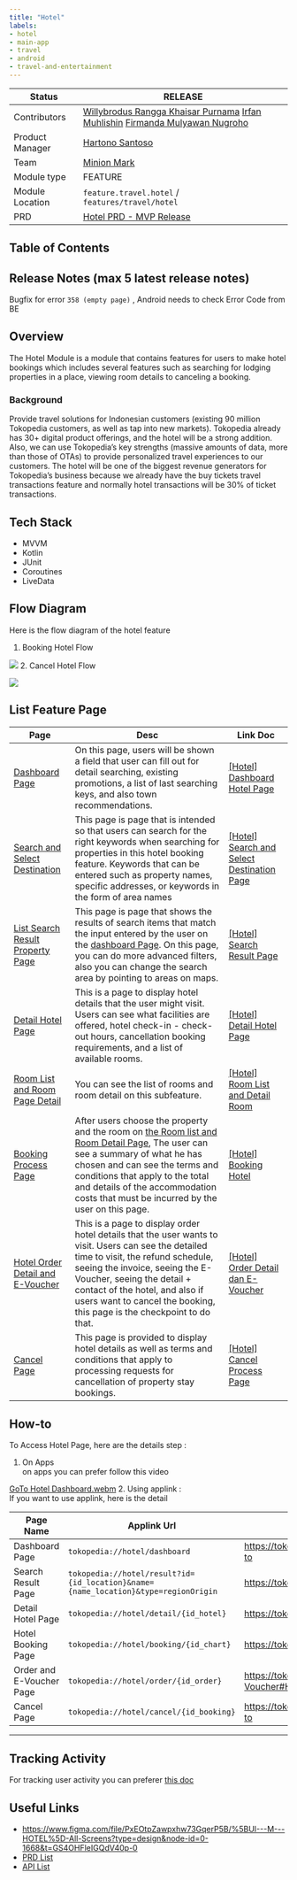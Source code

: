 ```yaml
---
title: "Hotel"
labels:
- hotel
- main-app
- travel
- android
- travel-and-entertainment
---
```



| **Status** | <!--start status:GREEN-->RELEASE<!--end status--> |
| --- | --- |
| Contributors | [Willybrodus Rangga Khaisar Purnama](https://tokopedia.atlassian.net/wiki/people/62cb5c393d382dfc9c5f11d2?ref=confluence) [Irfan Muhlishin](https://tokopedia.atlassian.net/wiki/people/5bfe19e5128c7106f57662cc?ref=confluence) [Firmanda Mulyawan Nugroho](https://tokopedia.atlassian.net/wiki/people/5d91c148fdfa560dcc3a040f?ref=confluence)  |
| Product Manager | [Hartono Santoso](https://tokopedia.atlassian.net/wiki/people/5c6f1fc4017b4a53c68aa479?ref=confluence)  |
| Team | [Minion Mark](https://tokopedia.atlassian.net/people/team/54372146-8afa-46e4-8de3-783c53a0cc3b)  |
| Module type | <!--start status:YELLOW-->FEATURE<!--end status--> |
| Module Location | `feature.travel.hotel` /<br/> `features/travel/hotel` |
| PRD | [Hotel PRD - MVP Release](/wiki/spaces/TR/pages/456983079/Hotel+PRD+-+MVP+Release)  |

## Table of Contents

<!--toc-->

## Release Notes (max 5 latest release notes)

<!--start expand:17 May 2023 (MA-3.220)-->
Bugfix for error `358 (empty page)` , Android needs to check Error Code from BE
<!--end expand-->

## Overview

The Hotel Module is a module that contains features for users to make hotel bookings which includes several features such as searching for lodging properties in a place, viewing room details to canceling a booking.

### Background

Provide travel solutions for Indonesian customers (existing 90 million Tokopedia customers, as well as tap into new markets). Tokopedia already has 30+ digital product offerings, and the hotel will be a strong addition. Also, we can use Tokopedia’s key strengths (massive amounts of data, more than those of OTAs) to provide personalized travel experiences to our customers. The hotel will be one of the biggest revenue generators for Tokopedia’s business because we already have the buy tickets travel transactions feature and normally hotel transactions will be 30% of ticket transactions.

## Tech Stack

- MVVM
- Kotlin
- JUnit
- Coroutines
- LiveData

## Flow Diagram

Here is the flow diagram of the hotel feature

1. Booking Hotel Flow  


![](https://docs-android.tokopedia.net/images/docs/hotel/Screen-Shot-2023-05-17.png)
2. Cancel Hotel Flow  


![](https://docs-android.tokopedia.net/images/docs/hotel/Hotel-Home-Page-General-Cancel-Flow.png)

## List Feature Page



| **Page** | **Desc** | **Link Doc** |
| --- | --- | --- |
| [Dashboard Page](https://tokopedia.atlassian.net/wiki/spaces/PA/pages/2204565505/Hotel+Dashboard+Hotel+Page) | On this page, users will be shown a field that user can fill out for detail searching, existing promotions, a list of last searching keys, and also town recommendations. | [[Hotel] Dashboard Hotel Page](/wiki/spaces/PA/pages/2204565505)  |
| [Search and Select Destination](https://tokopedia.atlassian.net/wiki/spaces/PA/pages/2223047492/Hotel+Search+and+Select+Destination+Page) | This page is page that is intended so that users can search for the right keywords when searching for properties in this hotel booking feature. Keywords that can be entered such as property names, specific addresses, or keywords in the form of area names | [[Hotel] Search and Select Destination Page](/wiki/spaces/PA/pages/2223047492)  |
| [List Search Result Property Page](https://tokopedia.atlassian.net/wiki/spaces/PA/pages/2212791285/Hotel+Search+Result+Page) | This page is page that shows the results of search items that match the input entered by the user on the [dashboard Page](https://tokopedia.atlassian.net/wiki/spaces/PA/pages/2204565505/Hotel+Dashboard+Hotel+Page). On this page, you can do more advanced filters, also you can change the search area by pointing to areas on maps. | [[Hotel] Search Result Page](/wiki/spaces/PA/pages/2212791285)  |
| [Detail Hotel Page](https://tokopedia.atlassian.net/wiki/spaces/PA/pages/2224130457/Hotel+Detail+Hotel+Page) | This is a page to display hotel details that the user might visit. Users can see what facilities are offered, hotel check-in - check-out hours, cancellation booking requirements, and a list of available rooms. | [[Hotel] Detail Hotel Page](/wiki/spaces/PA/pages/2224130457)  |
| [Room List and Room Page Detail](https://tokopedia.atlassian.net/wiki/spaces/PA/pages/2237923792/Hotel+Room+List+and+Detail+Room)  | You can see the list of rooms and room detail on this subfeature. | [[Hotel] Room List and Detail Room](/wiki/spaces/PA/pages/2237923792)  |
| [Booking Process Page](https://tokopedia.atlassian.net/wiki/spaces/PA/pages/2237991807/Hotel+Booking+Hotel) | After users choose the property and the room on [the Room list and Room Detail Page](https://tokopedia.atlassian.net/wiki/spaces/PA/pages/2237923792/Hotel+Room+List+and+Detail+Room), The user can see a summary of what he has chosen and can see the terms and conditions that apply to the total and details of the accommodation costs that must be incurred by the user on this page. | [[Hotel] Booking Hotel](/wiki/spaces/PA/pages/2237991807)  |
| [Hotel Order Detail and E-Voucher](https://tokopedia.atlassian.net/wiki/spaces/PA/pages/2244149474/Hotel+Order+Detail+dan+E-Voucher)  | This is a page to display order hotel details that the user wants to visit. Users can see the detailed time to visit, the refund schedule, seeing the invoice, seeing the E-Voucher, seeing the detail + contact of the hotel, and also if users want to cancel the booking, this page is the checkpoint to do that. | [[Hotel] Order Detail dan E-Voucher](/wiki/spaces/PA/pages/2244149474)  |
| [Cancel Page](https://tokopedia.atlassian.net/wiki/spaces/PA/pages/2248804998/Hotel+Cancel+Process+Page)  | This page is provided to display hotel details as well as terms and conditions that apply to processing requests for cancellation of property stay bookings. | [[Hotel] Cancel Process Page](/wiki/spaces/PA/pages/2248804998)  |

## How-to

To Access Hotel Page, here are the details step :

1. On Apps  
on apps you can prefer follow this video

[GoTo Hotel Dashboard.webm](/wiki/download/attachments/2249265529/GoTo%20Hotel%20Dashboard.webm?version=1&modificationDate=1684307192966&cacheVersion=1&api=v2)
2. Using applink :  
If you want to use applink, here is the detail



| Page Name | **Applink Url** | **Detail Desc** |
| --- | --- | --- |
| Dashboard Page | `tokopedia://hotel/dashboard` | <https://tokopedia.atlassian.net/wiki/spaces/PA/pages/2204565505/Hotel+Dashboard+Hotel+Page#How-to>  |
| Search Result Page | `tokopedia://hotel/result?id={id_location}&name={name_location}&type=regionOrigin` | <https://tokopedia.atlassian.net/wiki/spaces/PA/pages/2212791285/Hotel+Search+Result+Page#How-to>  |
| Detail Hotel Page | `tokopedia://hotel/detail/{id_hotel}` | <https://tokopedia.atlassian.net/wiki/spaces/PA/pages/2224130457/Hotel+Detail+Hotel+Page#How-to>  |
| Hotel Booking Page | `tokopedia://hotel/booking/{id_chart}` | <https://tokopedia.atlassian.net/wiki/spaces/PA/pages/2237991807/Hotel+Booking+Hotel#How-to>  |
| Order and E-Voucher Page | `tokopedia://hotel/order/{id_order}` | <https://tokopedia.atlassian.net/wiki/spaces/PA/pages/2244149474/Hotel+Order+Detail+dan+E-Voucher#How-to>  |
| Cancel Page | `tokopedia://hotel/cancel/{id_booking}` | <https://tokopedia.atlassian.net/wiki/spaces/PA/pages/2248804998/Hotel+Cancel+Process+Page#How-to>  |



---

## Tracking Activity

For tracking user activity you can preferer [this doc](https://docs.google.com/spreadsheets/d/1i0pxHqiHuAftEnPoSNAxUeJsvt3Nyj-UtFW9q_aglX4/edit#gid=237713213)

## Useful Links

- <https://www.figma.com/file/PxEOtpZawpxhw73GqerP5B/%5BUI---M---HOTEL%5D-All-Screens?type=design&node-id=0-1668&t=GS4OHFleIGQdV40p-0>
- [PRD List](/wiki/spaces/TR/pages/461112007/Hotel+PRD+List)
- [API List](/wiki/spaces/TR/pages/474712718/Hotel+API+List)
